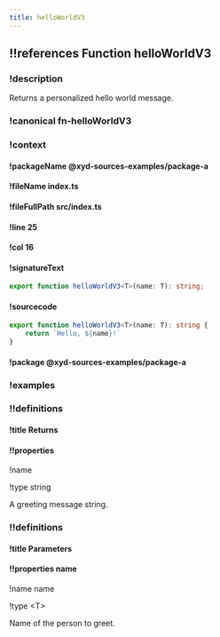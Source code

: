 ```yaml
---
title: helloWorldV3
---
```

## !!references Function helloWorldV3

### !description

Returns a personalized hello world message.


### !canonical fn-helloWorldV3

### !context

#### !packageName @xyd-sources-examples/package-a

#### !fileName index.ts

#### !fileFullPath src/index.ts

#### !line 25

#### !col 16

#### !signatureText

```ts
export function helloWorldV3<T>(name: T): string;
```

#### !sourcecode

```ts
export function helloWorldV3<T>(name: T): string {
    return `Hello, ${name}!`
}
```

#### !package @xyd-sources-examples/package-a

### !examples

### !!definitions

#### !title Returns

#### !!properties 

!name&#x20;

!type string

A greeting message string.

### !!definitions

#### !title Parameters

#### !!properties name

!name name

!type \<T>

Name of the person to greet.
